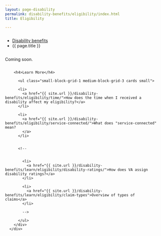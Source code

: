 ```yaml
---
layout: page-disability
permalink: disability-benefits/eligibility/index.html
title: Eligibility

---
```


<div class="splash" markdown="0">
<div class="row" markdown="0">
<div class="small-12 columns" markdown="0">

<ul class="breadcrumbs" role="menubar" aria-label="Primary">
<li class="parent"><a href="{{ site.url }}/disability-benefits/">Disability benefits</a></li>
<li class="active">{{ page.title }}</li>
</ul>

</div>
</div>
</div>

<div class="main" role="main" markdown="0">
<div class="section one" markdown="0">
<div class="primary" markdown="0">
<div class="row" markdown="0">
<div class="small-12 columns" markdown="1">

Coming soon.

</div>
</div>
</div>

<div class="navigation">
  <div class="row">
    <div class="small-12 columns">

        <h4>Learn More</h4>

          <ul class="small-block-grid-1 medium-block-grid-3 cards small">

          <li>
            <a href="{{ site.url }}/disability-benefits/eligibility/time/">How does the time when I received a disability affect my eligibility?</a>
          </li>

          <li>
            <a href="{{ site.url }}/disability-benefits/eligibility/service-connected/">What does "service-connected" mean?
            </a>
          </li>


          <!--


            <li>
              <a href="{{ site.url }}/disability-benefits/learn/eligibility/disability-ratings/">How does VA assign disability ratings?</a>
            </li>

            <li>
              <a href="{{ site.url }}/disability-benefits/learn/eligibility/claim-types">Overview of types of claims</a>
            </li>

            -->

          </ul>
        </div>
      </div>
</div>



</div>

</div>
